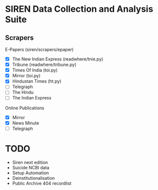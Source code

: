 # SIREN Data Collection and Analysis Suite

## Scrapers

E-Papers (siren/scrapers/epaper)
- [X] The New Indian Express (readwhere/tnie.py)
- [X] Tribune (readwhere/tribune.py)
- [X] Times Of India (toi.py)
- [X] Mirror (toi.py)
- [X] Hindustan Times (ht.py) 
- [ ] Telegraph
- [ ] The Hindu
- [ ] The Indian Express

Online Publications
- [X] Mirror
- [X] News Minute
- [ ] Telegraph

# TODO
- Siren next edition
- Suicide NCBI data
- Setup Automation
- Deinstitutionalisation
- Public Archive 404 recordlist
